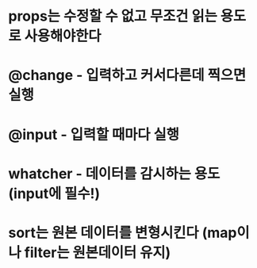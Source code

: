 # props는 수정할 수 없고 무조건 읽는 용도로 사용해야한다

# @change - 입력하고 커서다른데 찍으면 실행

# @input - 입력할 때마다 실행

# whatcher - 데이터를 감시하는 용도 (input에 필수!)

# sort는 원본 데이터를 변형시킨다 (map이나 filter는 원본데이터 유지)